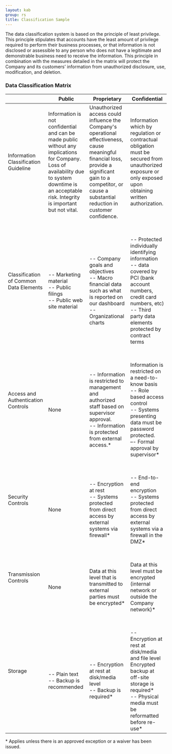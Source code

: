 ```yaml
---
layout: kab
group: rs
title: Classification Sample
---
```


The data classification system is based on the principle of least privilege. This principle stipulates that accounts have the least amount of privilege required to perform their business processes, or that information is not disclosed or assessible to any person who does not have a legitimate and demonstrable business need to receive the information. This principle in combination with the measures detailed in the matrix will protect the Company and its customers’ information from unauthorized disclosure, use, modification, and deletion. 
### Data Classification Matrix

||Public|Proprietary|Confidential|
|---|---|---|---|
|Information Classification Guideline|Information is not confidential and can be made public without any implications for Company. Loss of availability due to system downtime is an acceptable risk. Integrity is important but not vital.|Unauthorized access could influence the Company's operational effectiveness, cause meaningful financial loss, provide a significant gain to a competitor, or cause a substantial reduction in customer confidence.|Information which by regulation or contractual obligation must be secured from unauthorized exposure or only exposed upon obtaining written authorization.|
|<br/><br/>|<br/><br/>|<br/><br/>|<br/><br/>|
|Classification of Common Data Elements<br/><br/><br/><br/>|-- Marketing material<br>-- Public filings<br>-- Public web site material|-- Company goals and objectives<br>-- Macro financial data such as what is reported on our dashboard<br>--  Organizational charts<br>|-- Protected individually identifying information<br>-- data covered by PCI (bank account numbers, credit card numbers, etc)<br>-- Third party data elements protected by contract terms|
|<br/><br/>|<br/><br/>|<br/><br/>|<br/><br/>|
|Access and Authentication Controls<br/><br/><br/><br/>|None|-- Information is restricted to management and authorized staff based on  supervisor approval.<br>-- Information is protected from external access.* |Information is restricted on a need-to-know basis<br>-- Role based access control<br>-- Systems presenting data must be password protected.<br>–- Formal approval by supervisor* |
|<br/><br/>|<br/><br/>|<br/><br/>|<br/><br/>|
|Security Controls<br/><br/><br/><br/>|None|-- Encryption at rest<br>-- Systems protected from direct access by external systems via firewall* |-- End-to-end encryption<br>-- Systems protected from direct access by external systems via a firewall in the DMZ* |
|<br/><br/>|<br/><br/>|<br/><br/>|<br/><br/>|
|Transmission Controls<br/><br/><br/><br/>|None|Data at this level that is transmitted to external parties must be encrypted* |Data at this level must be encrypted (internal network or outside the Company network)* |
|<br/><br/>|<br/><br/>|<br/><br/>|<br/><br/>|
|Storage<br/><br/><br/><br/>|-- Plain text<br>-- Backup is recommended|-- Encryption at rest at disk/media level<br>-- Backup is required* |-- Encryption at rest at disk/media and file level<br>Encrypted backup at off-site storage is required* <br>-- Physical media must be reformatted before re-use* |

\* Applies unless there is an approved exception or a waiver has been issued.

<br/>
<br/>
